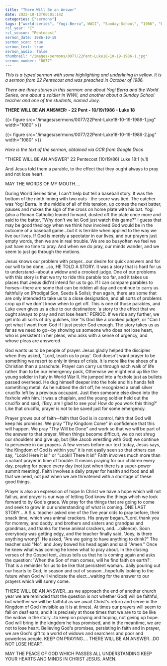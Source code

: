 ```yaml
---
title: "There Will Be an Answer"
date: 2022-10-13T00:01:14Z
categories: ["sermons"]
tags: ["world-series", "Yogi-Berra", WWII", "Sunday-School", "1986", "OCR"]
rcl_year: "C"
rcl_season: "Pentecost"
sermon_date: 1986-10-19
sermon_scan: true
sermon_text: true
sermon_audio: false
thumbnail: "/images/sermons/0077/22Pent-Luke18-10-19-1986-1.jpg"
sermon_number: "0077"
---
```

_This is a typed sermon with some highlighting and underlining in yellow. It is a sermon from 22 Pentecost and was preached in October of 1986._

<!--more-->

_There are three stories in this sermon: one about Yogi Berra and the World Series, one about a soldier in WWII, and another about a Sunday School teacher and one of the students, named Joey._

**THERE WILL BE AN ANSWER: - 22 Pent - 10/19/1986 - Luke 18**

{{< figure src="/images/sermons/0077/22Pent-Luke18-10-19-1986-1.jpg" width="1080" >}}

{{< figure src="/images/sermons/0077/22Pent-Luke18-10-19-1986-2.jpg" width="1080" >}}

_Here is the text of the sermon, obtained via OCR from Google Docs_

"THERE WILL BE AN ANSWER" 22 Pentecost (10/19/86) Luke 18:1 (v.1) 

And Jesus told them a parable, to the effect that they ought always to pray and not lose heart. 

MAY THE WORDS OF MY MOUTH....

During World Series time, I can't help but tell a baseball story. It was the bottom of the ninth inning with two outs--the score was tied. The catcher was Yogi Berra. In the middle of all of this tension, up comes the next batter, pauses and makes the sign of the cross on home plate with his bat. Yogi (also a Roman Catholic) leaned forward, dusted off the plate once more and said to the batter, "Why don't we let God just watch this game?" I guess that may be good theology when we think how involved God would be in the outcome of a baseball game...but it is terrible when applied to the way we live our lives. If God is merely a spectator in our lives, and our prayers just empty words, then we are in real trouble. We are so busyoften we feel we just have no time to pray. And when we do pray, our minds wander, and we seem to just go through the motions.

Jesus knows our problem with prayer...our desire for quick answers and for our will to be done....so, HE TOLD A STORY. It was a story that is hard for us to understand--about a widow and a crooked judge. One of our problems with this story is that we try to ride this parable too far, and it takes us places that Jesus did'nt intend for us to go. If I can compare parables to horses--there are some that can be ridden all day and continue to carry us faithfully on (Prodigal Son, Seeds & Soils); then again, there are some that are only intended to take us to a close designation, and all sorts of problems crop up if we don't know when to get off. This is one of those parables, and Luke even gives us a clue to our destination: 'a story to the effect that we ought always to pray and not lose heart.' PERIOD. If we ride any further, we get into all sorts of dry gulches, like "Is God like a crooked judge?, or "Can I get what I want from God if I just pester God enough. The story takes us as far as we need to go--by showing us someone who does not lose heart, who is persistent in her pleas, who asks with a sense of urgency, and whose pleas are answered.

God wants us to be people of prayer. Jesus gladly helped the disciples when they asked, "Lord, teach us to pray'. God doesn't want prayer to be something we resort to only in times of crisis. It is more like the shoes of a Christian than a parachute. Prayer can carry us through each walk of life rather than to be our emergency pack, Otherwise we might end up like the young soldier in Italy in World War II. He jumped into a foxhole just as bullets passed overhead. He dug himself deeper into the hole and his hands felt sometihing metal. As he rubbed the dirt off, he recognized a small silver crucifix left by a previous occupant. Just then someone else dived into the foxhole with him. It was a chaplain, and the young soldier held out the crucifix and said, l'Boy, am I glad to see you! How do you work this thing?' Like that crucifix, prayer is not to be saved just for some emergency.

Prayer grows out of faith--faith that God is in control, faith that God will keep his promises. We pray "Thy Kingdom Come" in confidence that this will happen. We pray "Thy Will be Done" and work so that we will be part of the answer to that prayer. When things become difficult, we do not shrug our shoulders and give up, but (like Jacob wrestling with God) we continue to persevere in our prayers. A few verses before our text today, Jesus says, 'the Kingdom of God is within you" it is not easily seen so that others can say, "Look! Here it is!" or "LookI! There it is!" Faith involves much more than a valiant prayer in time of trouble. It means praying for our children every day, praying for peace every day (not just when there is a super-power summit meeting). Faith involves a daily prayer for health and food and all that we need, not just when we are threatened with a shortage of these good things.

Prayer is also an expression of hope In Christ we have a hope which will not fail us, and prayer is our way of letting God know the things which we look forward to by God's grace. We pray for the things that are going to come and seek to grow in our understanding of what is coming. ONE LAST STORY... A S.s. teacher asked one of the five year olds to pray before, their snack time, which was animal crackers. His prayer began..?Lord, thank you for mommy, and daddy, and brothers and sisters and grandpas and grandmas, and thanks for these animal crackers, and....(silence). Soon everybody was getting edgy, and the teacher finally said, 'Joey, is there anything wrong?' He asked, "Are we going to have anything to drink?" The teacher said "No". and Joey bowed his head again and said "Amen." Once he knew what was coming he knew what to pray about. In the closing verses of the Gospel text, Jesus tells us that he is coming again and asks the question: 'When the Son of man comes, will he find faith on earth?'. That is a reminder for us to be like that persistent woman...daily pouring out our hearts to God, in season and out of season...hopefully looking to the future when God will vindicate the elect...waiting for the answer to our prayers which will surely come.

THERE WILL BE AN ANSWER...as we approach the end of another church year we are reminded that the question is not whether God) will be faithful, but whether we will be faithful as we await Christ's return and serve in the Kingdom of God (invisible as it is at times). At times our prayers will seem to fall on deaf ears, and it is precisely at those times that we are to to be like the widow in the story...to keep on praying and hoping, not giving up hope. God will bring in the kingdom he has promised, and in the meantime, we are not to lose heart. Believing God's promises, persisting in faith and in prayer, we are God's gift to a world of widows and searchers and poor and powerless people. KEEP ON PRAYING.... THERE WILL BE AN ANSWER...DO NOT LOSE HEART.

MAY THE PEACE OF GOD WHICH PASSES ALL UNDERSTANDING KEEP YOUR HEARTS AND MINDS IN CHRIST JESUS. AMEN.
